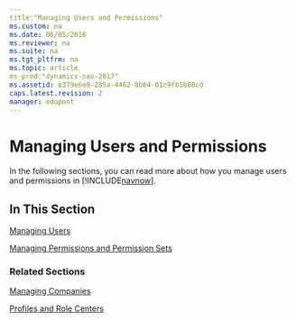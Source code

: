 ```yaml
---
title:"Managing Users and Permissions"
ms.custom: na
ms.date: 06/05/2016
ms.reviewer: na
ms.suite: na
ms.tgt_pltfrm: na
ms.topic: article
ms-prod:"dynamics-nav-2017"
ms.assetid: e379e6e9-285a-4462-8b64-01c9fb5b88cd
caps.latest.revision: 2
manager: edupont
---
```

# Managing Users and Permissions
In the following sections, you can read more about how you manage users and permissions in [!INCLUDE[navnow](includes/navnow_md.md)].  
  
## In This Section  
 [Managing Users](Managing-Users.md)  
  
 [Managing Permissions and Permission Sets](Managing-Permissions-and-Permission-Sets.md)  
  
### Related Sections  
 [Managing Companies](Managing-Companies.md)  
  
 [Profiles and Role Centers](../Topic/Profiles%20and%20Role%20Centers.md)